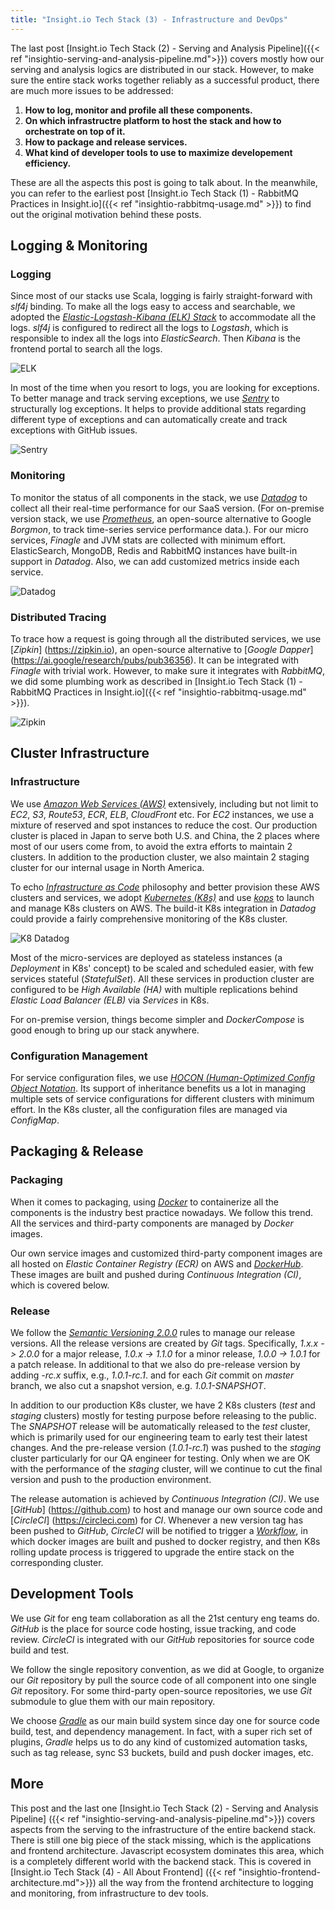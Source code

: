 ```yaml
---
title: "Insight.io Tech Stack (3) - Infrastructure and DevOps"
---
```


The last post [Insight.io Tech Stack (2) - Serving and Analysis Pipeline]({{< ref "insightio-serving-and-analysis-pipeline.md">}})
covers mostly how our serving and analysis logics are distributed in our stack.
However, to make sure the entire stack works together reliably as a successful
product, there are much more issues to be addressed:

1. **How to log, monitor and profile all these components.**
2. **On which infrastructre platform to host the stack and how to orchestrate on top of it.**
3. **How to package and release services.**
4. **What kind of developer tools to use to maximize developement efficiency.**

These are all the aspects this post is going to talk about. In the meanwhile, you
can refer to the earliest post [Insight.io Tech Stack (1) - RabbitMQ Practices in Insight.io]({{< ref "insightio-rabbitmq-usage.md" >}}) to find out the original
motivation behind these posts.

## Logging & Monitoring

### Logging

Since most of our stacks use Scala, logging is fairly straight-forward with *slf4j*
binding. To make all the logs easy to access and searchable, we adopted the
[*Elastic-Logstash-Kibana (ELK) Stack*](https://www.elastic.co/elk-stack) to
accommodate all the logs. *slf4j* is configured to redirect all the logs to
*Logstash*, which is responsible to index all the logs into *ElasticSearch*. Then
*Kibana* is the frontend portal to search all the logs.

![ELK](/assets/images/insightio-infra-elk.png)

In most of the time when you resort to logs, you are looking for exceptions. To better
manage and track serving exceptions, we use [*Sentry*](https://sentry.io) to structurally log
exceptions. It helps to provide additional stats regarding different type of exceptions and
can automatically create and track exceptions with GitHub issues.

![Sentry](/assets/images/insightio-infra-sentry.png)

### Monitoring

To monitor the status of all components in the stack, we use [*Datadog*](https://www.datadoghq.com/)
to collect all their real-time performance for our SaaS version. (For on-premise version stack,
we use [*Prometheus*](https://prometheus.io), an open-source alternative to Google *Borgmon*, to track time-series service performance data.). For our micro services,
*Finagle* and JVM stats are collected with minimum effort. ElasticSearch, MongoDB, Redis and
RabbitMQ instances have built-in support in *Datadog*. Also, we can add customized metrics
inside each service.

![Datadog](/assets/images/insightio-infra-datadog.png)

### Distributed Tracing

To trace how a request is going through all the distributed services, we use [*Zipkin*]
(https://zipkin.io), an open-source alternative to [*Google Dapper*]
(https://ai.google/research/pubs/pub36356). It can be integrated with *Finagle* with trivial
work. However, to make sure it integrates with *RabbitMQ*, we did some plumbing work as
described in [Insight.io Tech Stack (1) - RabbitMQ Practices in Insight.io]({{< ref "insightio-rabbitmq-usage.md" >}}).

![Zipkin](https://zipkin.io/public/assets/images/web-screenshot.png)

## Cluster Infrastructure

### Infrastructure

We use [*Amazon Web Services (AWS)*](https://aws.amazon.com) extensively, including but not 
limit to *EC2*, *S3*, *Route53*, *ECR*, *ELB*, *CloudFront* etc. For *EC2* instances, we
use a mixture of reserved and spot instances to reduce the cost. Our production cluster is
placed in Japan to serve both U.S. and China, the 2 places where most of our users come from,
to avoid the extra efforts to maintain 2 clusters. In addition to the production cluster, we
also maintain 2 staging cluster for our internal usage in North America.

To echo [*Infrastructure as Code*](https://en.wikipedia.org/wiki/Infrastructure_as_Code) philosophy
and better provision these AWS clusters and services, we adopt [*Kubernetes (K8s)*](https://kubernetes.io)
and use [*kops*](https://github.com/kubernetes/kops) to launch and manage K8s clusters on AWS.
The build-it K8s integration in *Datadog* could provide a fairly comprehensive monitoring of
the K8s cluster.

![K8 Datadog](/assets/images/insightio-infra-k8-datadog.png)

Most of the micro-services are deployed as stateless instances (a *Deployment* in K8s' concept) to be
scaled and scheduled easier, with few services stateful (*StatefulSet*). All these services in 
production cluster are
configured to be *High Available (HA)* with multiple replications behind *Elastic Load Balancer
(ELB)* via *Services* in K8s.

For on-premise version, things become simpler and *DockerCompose* is good enough to bring up
our stack anywhere.

### Configuration Management

For service configuration files, we use [*HOCON (Human-Optimized Config Object Notation*](https://github.com/lightbend/config/blob/master/HOCON.md). Its support of inheritance benefits
us a lot in managing multiple sets of service configurations for different clusters with minimum
effort. In the K8s cluster, all the configuration files are managed via *ConfigMap*.

## Packaging & Release

### Packaging

When it comes to packaging, using [*Docker*](https://www.docker.com/what-docker) to containerize
all the components is the industry best practice nowadays. We follow this trend. All the
services and third-party components are managed by *Docker* images.

Our own service images and customized third-party component images are all hosted on *Elastic 
Container Registry (ECR)* on AWS and [*DockerHub*](https://hub.docker.com/). These images are
built and pushed during *Continuous Integration (CI)*, which is covered below.

### Release

We follow the [*Semantic Versioning 2.0.0*](https://semver.org/spec/v2.0.0.html) rules to manage
our release versions. All the release versions are created by *Git* tags. Specifically,
*1.x.x -> 2.0.0* for a major release, *1.0.x -> 1.1.0* for a minor release, *1.0.0 -> 1.0.1* for
a patch release. In additional to that we also do pre-release version by adding *-rc.x* suffix,
e.g., *1.0.1-rc.1*. and for each *Git* commit on *master* branch, we also cut a snapshot 
version, e.g. *1.0.1-SNAPSHOT*.

In addition to our production K8s cluster, we have 2 K8s clusters (*test* and *staging* clusters)
mostly for testing purpose before releasing to the public. The *SNAPSHOT* release will be
automatically released to the *test* cluster, which is primarily used for our engineering team
to early test their latest changes. And the pre-release version (*1.0.1-rc.1*) was pushed to
the *staging* cluster particularly for our QA engineer for testing. Only when we are OK with
the performance of the *staging* cluster, will we continue to cut the final version and push
to the production environment.

The release automation is achieved by *Continuous Integration (CI)*. We use [*GitHub*]
(https://github.com) to host and manage our own source code and [*CircleCI*]
(https://circleci.com) for *CI*. Whenever a new version tag has been
pushed to *GitHub*, *CircleCI* will be notified to trigger a [*Workflow*](https://circleci.com/docs/2.0/workflows), in which docker images are built and pushed to
docker registry, and then K8s rolling update process is triggered to upgrade the entire
stack on the corresponding cluster.

## Development Tools

We use *Git* for eng team collaboration as all the 21st century eng teams do. *GitHub*
is the place for source code hosting, issue tracking, and code review. *CircleCI* is
integrated with our *GitHub* repositories for source code build and test.

We follow the single repository convention, as we did at Google, to organize our *Git*
repository by pull the source code of all component into one single *Git* repository.
For some third-party open-source repositories, we use *Git* submodule to glue them
with our main repository.

We choose [*Gradle*](https://gradle.org) as our main build system since day one for source code build, test, and dependency management. In fact, with a super rich set of plugins, *Gradle* helps us to do any kind of customized automation tasks, such as tag
release, sync S3 buckets, build and push docker images, etc.

## More

This post and the last one [Insight.io Tech Stack (2) - Serving and Analysis Pipeline]
({{< ref "insightio-serving-and-analysis-pipeline.md">}}) covers aspects from the
serving to the infrastructure of the entire backend stack. There is still one big
piece of the stack missing, which is the applications and frontend architecture.
Javascript ecosystem dominates this area, which is a completely different world with
the backend stack. This is covered in [Insight.io Tech Stack (4) - All About Frontend]
({{< ref "insightio-frontend-architecture.md">}})  all the way from
the frontend architecture to logging and monitoring, from infrastructure to dev tools.